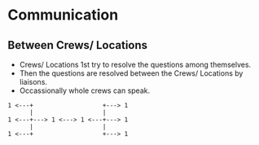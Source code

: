 # Communication

## Between Crews/ Locations

* Crews/ Locations 1st try to resolve the questions among themselves.
* Then the questions are resolved between the Crews/ Locations by liaisons.
* Occassionally whole crews can speak.

```
1 <---+                   +---> 1
      |                   |
1 <---+---> 1 <---> 1 <---+---> 1
      |                   |
1 <---+                   +---> 1
```

